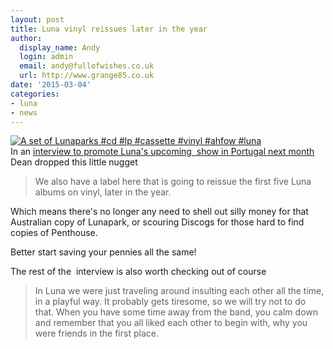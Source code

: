 ```yaml
---
layout: post
title: Luna vinyl reissues later in the year 
author:
  display_name: Andy
  login: admin
  email: andy@fullofwishes.co.uk
  url: http://www.grange85.co.uk
date: '2015-03-04'
categories:
- luna
- news
---
```

<p><a href="https://www.flickr.com/photos/grange85/15584032090" title="A set of Lunaparks #cd #lp #cassette #vinyl #ahfow #luna by Andy Aldridge, on Flickr"><img class="aligncenter" src="https://farm6.staticflickr.com/5610/15584032090_01478196fc_z.jpg" alt="A set of Lunaparks #cd #lp #cassette #vinyl #ahfow #luna"></a><br />
In an <a href="https://m.facebook.com/l.php?u=https%3A%2F%2Ffarewellhappyfields.wordpress.com%2F2015%2F03%2F01%2Fdean-wareham-playing-together-is-easy-keeping-the-band-is-difficult">interview to promote Luna's upcoming &nbsp;show in Portugal next month</a> Dean dropped this little nugget&nbsp;<br />
<blockquote><span style="line-height: normal; -webkit-text-size-adjust: auto; background-color: rgba(255, 255, 255, 0);">We also have a label here that is going to reissue the first five Luna albums on vinyl, later in the year.</span></p></blockquote>
<p><span style="line-height: normal; -webkit-text-size-adjust: auto;">Which means there's no longer any need to shell out silly money for that Australian copy of Lunapark, or scouring Discogs for those hard to find copies of Penthouse.</span></p>
<p><span style="line-height: normal; -webkit-text-size-adjust: auto;">Better start saving your pennies all the same!</span></p>
<p><span style="line-height: normal; -webkit-text-size-adjust: auto;">The rest of the &nbsp;interview is also worth checking out of course&nbsp;</span></p>
<blockquote><p><span style="line-height: normal; -webkit-text-size-adjust: auto; background-color: rgba(255, 255, 255, 0);">In Luna we were just traveling around insulting each other all the time, in a playful way. It probably gets tiresome, so we will try not to do that. When you have some time away from the band, you calm down and remember that you all liked each other to begin with, why you were friends in the first place.&nbsp;</span><br></p></blockquote>
